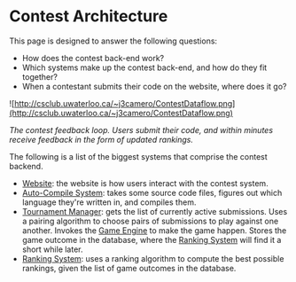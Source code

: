 # Contest Architecture #

This page is designed to answer the following questions:
  * How does the contest back-end work?
  * Which systems make up the contest back-end, and how do they fit together?
  * When a contestant submits their code on the website, where does it go?

![http://csclub.uwaterloo.ca/~j3camero/ContestDataflow.png](http://csclub.uwaterloo.ca/~j3camero/ContestDataflow.png)

_The contest feedback loop. Users submit their code, and within minutes receive feedback in the form of updated rankings._

The following is a list of the biggest systems that comprise the contest backend.
  * [Website](Website.md): the website is how users interact with the contest system.
  * [Auto-Compile System](AutoCompileSystem.md): takes some source code files, figures out which language they're written in, and compiles them.
  * [Tournament Manager](TournamentManager.md): gets the list of currently active submissions. Uses a pairing algorithm to choose pairs of submissions to play against one another. Invokes the [Game Engine](GameEngine.md) to make the game happen. Stores the game outcome in the database, where the [Ranking System](RankingSystem.md) will find it a short while later.
  * [Ranking System](RankingSystem.md): uses a ranking algorithm to compute the best possible rankings, given the list of game outcomes in the database.